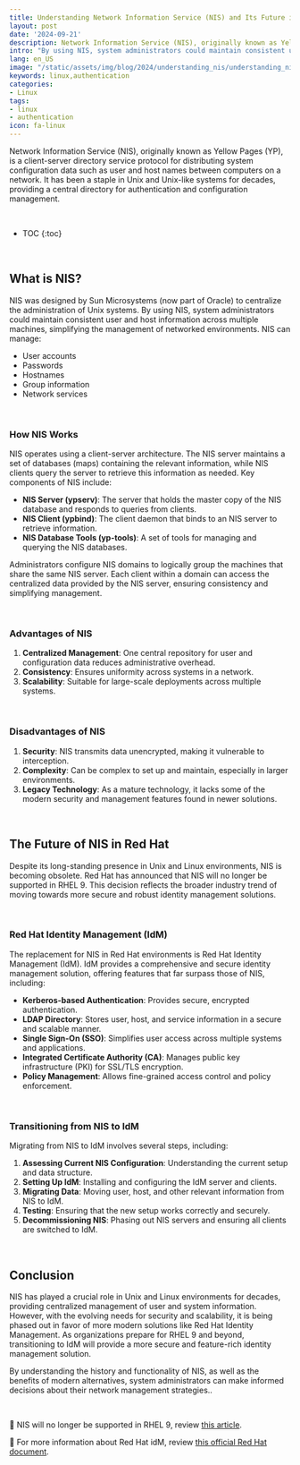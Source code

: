 ```yaml
---
title: Understanding Network Information Service (NIS) and Its Future in Red Hat
layout: post
date: '2024-09-21'
description: Network Information Service (NIS), originally known as Yellow Pages (YP), is a client-server directory service protocol for distributing system configuration data such as user and host names between computers on a network.
intro: "By using NIS, system administrators could maintain consistent user and host information across multiple machines, simplifying the management of networked environments."
lang: en_US
image: "/static/assets/img/blog/2024/understanding_nis/understanding_nis.jpg"
keywords: linux,authentication
categories:
- Linux
tags:
- linux
- authentication
icon: fa-linux
---
```


Network Information Service (NIS), originally known as Yellow Pages (YP), is a client-server directory service protocol for distributing system configuration data such as user and host names between computers on a network. It has been a staple in Unix and Unix-like systems for decades, providing a central directory for authentication and configuration management.

<br>

* TOC 
{:toc}

<br>

## What is NIS?

NIS was designed by Sun Microsystems (now part of Oracle) to centralize the administration of Unix systems. By using NIS, system administrators could maintain consistent user and host information across multiple machines, simplifying the management of networked environments. NIS can manage:

- User accounts
- Passwords
- Hostnames
- Group information
- Network services

<br>

### How NIS Works

NIS operates using a client-server architecture. The NIS server maintains a set of databases (maps) containing the relevant information, while NIS clients query the server to retrieve this information as needed. Key components of NIS include:

- **NIS Server (ypserv)**: The server that holds the master copy of the NIS database and responds to queries from clients.
- **NIS Client (ypbind)**: The client daemon that binds to an NIS server to retrieve information.
- **NIS Database Tools (yp-tools)**: A set of tools for managing and querying the NIS databases.

Administrators configure NIS domains to logically group the machines that share the same NIS server. Each client within a domain can access the centralized data provided by the NIS server, ensuring consistency and simplifying management.

<br>

### Advantages of NIS

1. **Centralized Management**: One central repository for user and configuration data reduces administrative overhead.
2. **Consistency**: Ensures uniformity across systems in a network.
3. **Scalability**: Suitable for large-scale deployments across multiple systems.

<br>

### Disadvantages of NIS

1. **Security**: NIS transmits data unencrypted, making it vulnerable to interception.
2. **Complexity**: Can be complex to set up and maintain, especially in larger environments.
3. **Legacy Technology**: As a mature technology, it lacks some of the modern security and management features found in newer solutions.

<br>

## The Future of NIS in Red Hat

Despite its long-standing presence in Unix and Linux environments, NIS is becoming obsolete. Red Hat has announced that NIS will no longer be supported in RHEL 9. This decision reflects the broader industry trend of moving towards more secure and robust identity management solutions.

<br>

### Red Hat Identity Management (IdM)

The replacement for NIS in Red Hat environments is Red Hat Identity Management (IdM). IdM provides a comprehensive and secure identity management solution, offering features that far surpass those of NIS, including:

- **Kerberos-based Authentication**: Provides secure, encrypted authentication.
- **LDAP Directory**: Stores user, host, and service information in a secure and scalable manner.
- **Single Sign-On (SSO)**: Simplifies user access across multiple systems and applications.
- **Integrated Certificate Authority (CA)**: Manages public key infrastructure (PKI) for SSL/TLS encryption.
- **Policy Management**: Allows fine-grained access control and policy enforcement.

<br>

### Transitioning from NIS to IdM

Migrating from NIS to IdM involves several steps, including:

1. **Assessing Current NIS Configuration**: Understanding the current setup and data structure.
2. **Setting Up IdM**: Installing and configuring the IdM server and clients.
3. **Migrating Data**: Moving user, host, and other relevant information from NIS to IdM.
4. **Testing**: Ensuring that the new setup works correctly and securely.
5. **Decommissioning NIS**: Phasing out NIS servers and ensuring all clients are switched to IdM.

<br>

## Conclusion

NIS has played a crucial role in Unix and Linux environments for decades, providing centralized management of user and system information. However, with the evolving needs for security and scalability, it is being phased out in favor of more modern solutions like Red Hat Identity Management. As organizations prepare for RHEL 9 and beyond, transitioning to IdM will provide a more secure and feature-rich identity management solution.

By understanding the history and functionality of NIS, as well as the benefits of modern alternatives, system administrators can make informed decisions about their network management strategies..

<br>

📝 NIS will no longer be supported in RHEL 9, review [this article](https://access.redhat.com/solutions/5991271).

📝 For more information about Red Hat idM, review [this official Red Hat document](https://docs.redhat.com/en/documentation/red_hat_enterprise_linux/9/html-single/installing_identity_management/index#proc_providing-feedback-on-red-hat-documentation_installing-identity-management).
